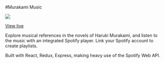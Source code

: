 #Murakami Music

<img src="https://raw.github.com/johnwcallahan/murakami-music/master/demo.gif" />

[View live](https://murakami-music.com)

Explore musical references in the novels of Haruki Murakami, and listen to the music with an integrated Spotify player. Link your Spotify account to create playlists.


Built with React, Redux, Express, making heavy use of the Spotify Web API.

